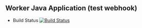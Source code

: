 ## Worker Java Application (test webhook)

  * Build Status
[![Build Status](http://20.224.244.211:8080/buildStatus/icon?job=instantvoting%2Fworker-build)](http://20.224.244.211:8080/job/instantvoting/job/worker-build/)
